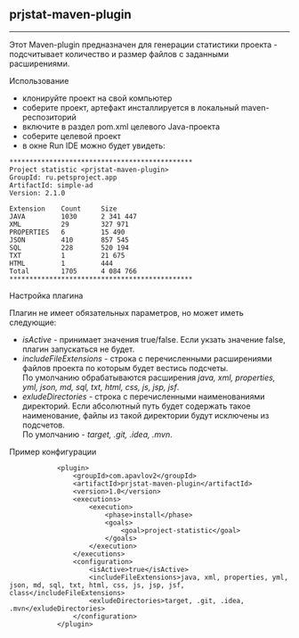 ## prjstat-maven-plugin  
---  

Этот Maven-plugin предназначен для генерации статистики проекта - подсчитывает количество и размер файлов с заданными расширениями.    

Использование  
- клонируйте проект на свой компьютер
- соберите проект, артефакт инсталлируется в локальный maven-респозиторий
- включите в раздел <build> pom.xml целевого Java-проекта
- соберите целевой проект
- в окне Run IDE можно будет увидеть:

```
**********************************************
Project statistic <prjstat-maven-plugin>
GroupId: ru.petsproject.app
ArtifactId: simple-ad
Version: 2.1.0

Extension    Count     Size        
JAVA         1030      2 341 447   
XML          29        327 971     
PROPERTIES   6         15 490      
JSON         410       857 545     
SQL          228       520 194     
TXT          1         21 675      
HTML         1         444         
Total        1705      4 084 766   
**********************************************

```

Настройка плагина  
  
Плагин не имеет обязательных параметров, но может иметь следующие:  
- *isActive* - принимает значения true/false. Если укзать значение false, плагин запускаться не будет.
- *includeFileExtensions* - строка с перечисленными расширениями файлов проекта по которым будет вестись подсчеты.  
По умолчанию обрабатываются расширения *java, xml, properties, yml, json, md, sql, txt, html, css, js, jsp, jsf*.  
- *exludeDirectories* - строка с перечисленными наименованиями директорий. Если абсолютный путь будет содержать такое наименование, файлы из такой директории будут исключены из подсчетов.  
По умолчанию - *target, .git, .idea, .mvn*.

Пример конфигурации  

```
            <plugin>
                <groupId>com.apavlov2</groupId>
                <artifactId>prjstat-maven-plugin</artifactId>
                <version>1.0</version>
                <executions>
                    <execution>
                        <phase>install</phase>
                        <goals>
                            <goal>project-statistic</goal>
                        </goals>
                    </execution>
                </executions>
                <configuration>
                    <isActive>true</isActive>
                    <includeFileExtensions>java, xml, properties, yml, json, md, sql, txt, html, css, js, jsp, jsf, class</includeFileExtensions>
                    <exludeDirectories>target, .git, .idea, .mvn</exludeDirectories>
                </configuration>
            </plugin>
```  
  

